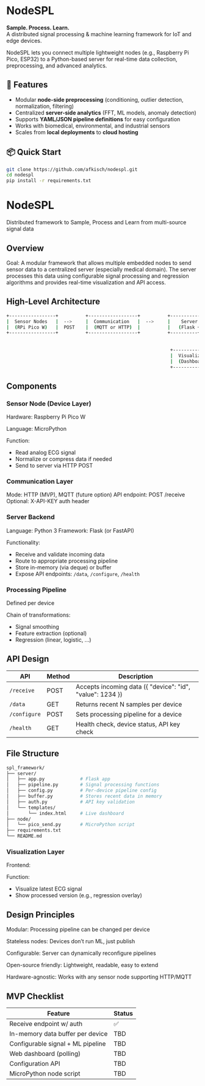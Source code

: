# NodeSPL
**Sample. Process. Learn.**  
A distributed signal processing & machine learning framework for IoT and edge devices.

NodeSPL lets you connect multiple lightweight nodes (e.g., Raspberry Pi Pico, ESP32) to a Python-based server for real-time data collection, preprocessing, and advanced analytics.

## 🚀 Features
- Modular **node-side preprocessing** (conditioning, outlier detection, normalization, filtering)
- Centralized **server-side analytics** (FFT, ML models, anomaly detection)
- Supports **YAML/JSON pipeline definitions** for easy configuration
- Works with biomedical, environmental, and industrial sensors
- Scales from **local deployments** to **cloud hosting**

## 📦 Quick Start
```bash
git clone https://github.com/afkisch/nodespl.git
cd nodespl
pip install -r requirements.txt
```

# NodeSPL
Distributed framework to Sample, Process and Learn from multi-source signal data

## Overview
Goal:
A modular framework that allows multiple embedded nodes to send sensor data to a centralized server (especially medical domain). The server processes this data using configurable signal processing and regression algorithms and provides real-time visualization and API access.

## High-Level Architecture
``` bash
+-----------------+          +------------------+          +---------------------+ 
|  Sensor Nodes   |  -->     |  Communication   |  -->     |    Server Backend   |
|  (RPi Pico W)   |  POST    |  (MQTT or HTTP)  |          |   (Flask + DSP&ML)  |
+-----------------+          +------------------+          +----------+----------+
                                                                       |
                                                                       v
                                                            +----------+----------+
                                                            |  Visualization/API  |
                                                            |  (Dashboard + REST) |
                                                            +---------------------+
```
## Components
### Sensor Node (Device Layer)
Hardware: Raspberry Pi Pico W

Language: MicroPython

Function:
- Read analog ECG signal
- Normalize or compress data if needed
- Send to server via HTTP POST

### Communication Layer
Mode: HTTP (MVP), MQTT (future option)
API endpoint: POST /receive
Optional: X-API-KEY auth header

### Server Backend
Language: Python 3
Framework: Flask (or FastAPI)

Functionality:
- Receive and validate incoming data
- Route to appropriate processing pipeline
- Store in-memory (via deque) or buffer
- Expose API endpoints: ```/data```, ```/configure```, ```/health```

### Processing Pipeline
Defined per device

Chain of transformations:
- Signal smoothing
- Feature extraction (optional)
- Regression (linear, logistic, ...)

## API Design
|API|Method|Description|
|-------|----|------------------------------------------|
| ```/receive```	| POST |	Accepts incoming data ({ "device": "id", "value": 1234 }) |
| ```/data```	| GET	| Returns recent N samples per device |
| ```/configure```|	POST | Sets processing pipeline for a device |
| ```/health```	| GET	| Health check, device status, API key check |

## File Structure
```bash
spl_framework/
├── server/
│   ├── app.py             # Flask app
│   ├── pipeline.py        # Signal processing functions
│   ├── config.py          # Per-device pipeline config
│   ├── buffer.py          # Stores recent data in memory
│   ├── auth.py            # API key validation
│   └── templates/
│       └── index.html     # Live dashboard
├── node/
│   └── pico_send.py       # MicroPython script
├── requirements.txt
└── README.md
```
### Visualization Layer
Frontend: <PENDING>

Function:
- Visualize latest ECG signal
- Show processed version (e.g., regression overlay)

## Design Principles

Modular: Processing pipeline can be changed per device

Stateless nodes: Devices don’t run ML, just publish

Configurable: Server can dynamically reconfigure pipelines

Open-source friendly: Lightweight, readable, easy to extend

Hardware-agnostic: Works with any sensor node supporting HTTP/MQTT

## MVP Checklist
| Feature |	Status |
| ----- | -----|
| Receive endpoint w/ auth	|✅|
|In-memory data buffer per device	|TBD|
|Configurable signal + ML pipeline	|TBD|
|Web dashboard (polling)	|TBD|
|Configuration API	|TBD|
|MicroPython node script	|TBD|
